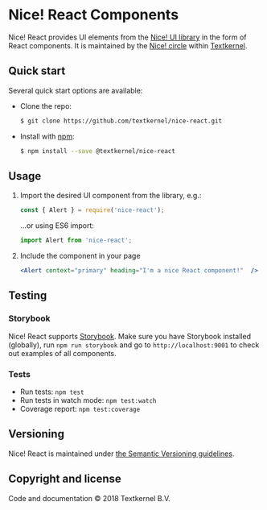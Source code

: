 # Nice! React Components

Nice! React provides UI elements from the [Nice! UI library](https://nice.textkernel.nl) in the form of React components. It is maintained by the [Nice! circle](mailto:nice@textkernel.nl) within [Textkernel](http://textkernel.com).

## Quick start
Several quick start options are available:

* Clone the repo:
    ```bash
    $ git clone https://github.com/textkernel/nice-react.git
    ```

* Install with [npm](https://www.npmjs.com/package/@textkernel/nice-react): 
    ```bash
    $ npm install --save @textkernel/nice-react
    ```

## Usage
1. Import the desired UI component from the library, e.g.:
    ```js
    const { Alert } = require('nice-react');
    ````
    ...or using ES6 import:


    ```js
    import Alert from 'nice-react';
    ```

2. Include the component in your page
    ```jsx
    <Alert context="primary" heading="I'm a nice React component!"  />
    ```

## Testing

### Storybook
Nice! React supports [Storybook](https://storybook.js.org/). Make sure you have Storybook installed (globally), run `npm run storybook` and go to `http://localhost:9001` to check out examples of all components.

### Tests
* Run tests: `npm test`
* Run tests in watch mode: `npm test:watch`
* Coverage report: `npm test:coverage`

## Versioning
Nice! React is maintained under [the Semantic Versioning guidelines](https://semver.org/).

## Copyright and license
Code and documentation :copyright: 2018 Textkernel B.V.